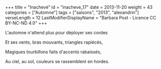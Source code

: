 +++
title = "Inachevé"
id = "inacheve_17"
date = 2013-11-20
weight = 43
categories = ["Automne"]
tags = ["saisons", "2013", "alexandrin"]
verseLength = 12
LastModifierDisplayName = "Barbara Post - Licence CC BY-NC-ND 4.0"
+++

L'automne n'attend plus pour déployer ses cordes

Et ses vents, bras mouvants, triangles rapiécés,

Magiques tourbillons faits d'accents rabaissés,

Au ciel, au sol, couleurs se rassemblent en hordes.
